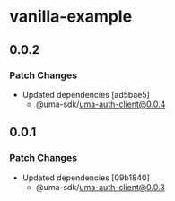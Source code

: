 # vanilla-example

## 0.0.2

### Patch Changes

- Updated dependencies [ad5bae5]
  - @uma-sdk/uma-auth-client@0.0.4

## 0.0.1

### Patch Changes

- Updated dependencies [09b1840]
  - @uma-sdk/uma-auth-client@0.0.3
